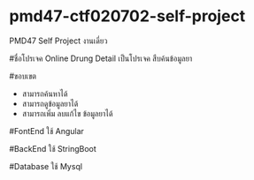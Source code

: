# pmd47-ctf020702-self-project
PMD47 Self Project งานเดี่ยว

#ชื่อโปรเจค Online Drung Detail
   เป็นโปรเจค สืบค้นข้อมูลยา
   
#ขอบเขต
  - สามารถค้นหาได้
  - สามารถดูข้อมูลยาได้
  - สามารถเพิ่ม ลบแก้ไข ข้อมูลยาได้


#FontEnd
  ใช้ Angular
  
  
#BackEnd
  ใช้ StringBoot
  
  
#Database
  ใช้ Mysql
  


